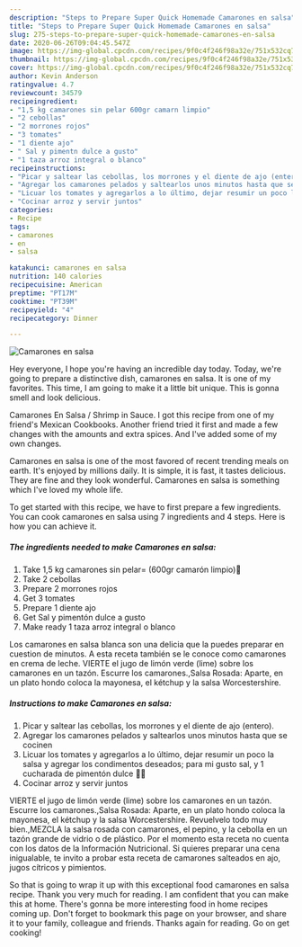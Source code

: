 ```yaml
---
description: "Steps to Prepare Super Quick Homemade Camarones en salsa"
title: "Steps to Prepare Super Quick Homemade Camarones en salsa"
slug: 275-steps-to-prepare-super-quick-homemade-camarones-en-salsa
date: 2020-06-26T09:04:45.547Z
image: https://img-global.cpcdn.com/recipes/9f0c4f246f98a32e/751x532cq70/camarones-en-salsa-foto-principal.jpg
thumbnail: https://img-global.cpcdn.com/recipes/9f0c4f246f98a32e/751x532cq70/camarones-en-salsa-foto-principal.jpg
cover: https://img-global.cpcdn.com/recipes/9f0c4f246f98a32e/751x532cq70/camarones-en-salsa-foto-principal.jpg
author: Kevin Anderson
ratingvalue: 4.7
reviewcount: 34579
recipeingredient:
- "1,5 kg camarones sin pelar 600gr camarn limpio"
- "2 cebollas"
- "2 morrones rojos"
- "3 tomates"
- "1 diente ajo"
- " Sal y pimentn dulce a gusto"
- "1 taza arroz integral o blanco"
recipeinstructions:
- "Picar y saltear las cebollas, los morrones y el diente de ajo (entero)."
- "Agregar los camarones pelados y saltearlos unos minutos hasta que se cocinen"
- "Licuar los tomates y agregarlos a lo último, dejar resumir un poco la salsa y agregar los condimentos deseados; para mi gusto sal, y 1 cucharada de pimentón dulce 👌🏻"
- "Cocinar arroz y servir juntos"
categories:
- Recipe
tags:
- camarones
- en
- salsa

katakunci: camarones en salsa 
nutrition: 140 calories
recipecuisine: American
preptime: "PT17M"
cooktime: "PT39M"
recipeyield: "4"
recipecategory: Dinner

---
```



![Camarones en salsa](https://img-global.cpcdn.com/recipes/9f0c4f246f98a32e/751x532cq70/camarones-en-salsa-foto-principal.jpg)

Hey everyone, I hope you're having an incredible day today. Today, we're going to prepare a distinctive dish, camarones en salsa. It is one of my favorites. This time, I am going to make it a little bit unique. This is gonna smell and look delicious.

Camarones En Salsa / Shrimp in Sauce. I got this recipe from one of my friend&#39;s Mexican Cookbooks. Another friend tried it first and made a few changes with the amounts and extra spices. And I&#39;ve added some of my own changes.

Camarones en salsa is one of the most favored of recent trending meals on earth. It's enjoyed by millions daily. It is simple, it is fast, it tastes delicious. They are fine and they look wonderful. Camarones en salsa is something which I've loved my whole life.


To get started with this recipe, we have to first prepare a few ingredients. You can cook camarones en salsa using 7 ingredients and 4 steps. Here is how you can achieve it.

<!--inarticleads1-->

##### The ingredients needed to make Camarones en salsa:

1. Take 1,5 kg camarones sin pelar= (600gr camarón limpio)🦐
1. Take 2 cebollas
1. Prepare 2 morrones rojos
1. Get 3 tomates
1. Prepare 1 diente ajo
1. Get  Sal y pimentón dulce a gusto
1. Make ready 1 taza arroz integral o blanco


Los camarones en salsa blanca son una delicia que la puedes preparar en cuestion de minutos. A esta receta también se le conoce como camarones en crema de leche. VIERTE el jugo de limón verde (lime) sobre los camarones en un tazón. Escurre los camarones.,Salsa Rosada: Aparte, en un plato hondo coloca la mayonesa, el kétchup y la salsa Worcestershire. 

<!--inarticleads2-->

##### Instructions to make Camarones en salsa:

1. Picar y saltear las cebollas, los morrones y el diente de ajo (entero).
1. Agregar los camarones pelados y saltearlos unos minutos hasta que se cocinen
1. Licuar los tomates y agregarlos a lo último, dejar resumir un poco la salsa y agregar los condimentos deseados; para mi gusto sal, y 1 cucharada de pimentón dulce 👌🏻
1. Cocinar arroz y servir juntos


VIERTE el jugo de limón verde (lime) sobre los camarones en un tazón. Escurre los camarones.,Salsa Rosada: Aparte, en un plato hondo coloca la mayonesa, el kétchup y la salsa Worcestershire. Revuelvelo todo muy bien.,MEZCLA la salsa rosada con camarones, el pepino, y la cebolla en un tazón grande de vidrio o de plástico. Por el momento esta receta no cuenta con los datos de la Información Nutricional. Si quieres preparar una cena inigualable, te invito a probar esta receta de camarones salteados en ajo, jugos cítricos y pimientos. 

So that is going to wrap it up with this exceptional food camarones en salsa recipe. Thank you very much for reading. I am confident that you can make this at home. There's gonna be more interesting food in home recipes coming up. Don't forget to bookmark this page on your browser, and share it to your family, colleague and friends. Thanks again for reading. Go on get cooking!
